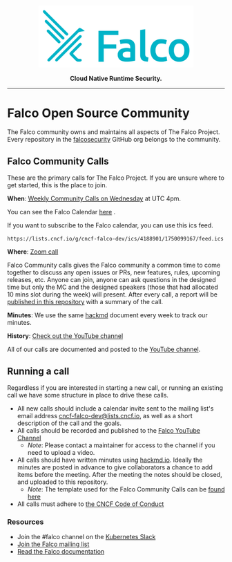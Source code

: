 <p align="center"><img src="logo/primary-logo.png" width="360"></p>
<p align="center"><b>Cloud Native Runtime Security.</b></p>

<hr>

# Falco Open Source Community 

The Falco community owns and maintains all aspects of The Falco Project. Every repository in the [falcosecurity](https://github.com/falcosecurity) GitHub org belongs to the community.

## Falco Community Calls

These are the primary calls for The Falco Project. If you are unsure where to get started, this is the place to join.

**When**: [Weekly Community Calls on Wednesday](https://lists.cncf.io/g/cncf-falco-dev/calendar) at UTC 4pm.

You can see the Falco Calendar [here](https://lists.cncf.io/g/cncf-falco-dev/calendar) .

If you want to subscribe to the Falco calendar, you can use this ics feed.

```
https://lists.cncf.io/g/cncf-falco-dev/ics/4188901/1750099167/feed.ics
```


**Where**: [Zoom call](https://zoom.us/my/cncffalcoproject)

Falco Community calls gives the Falco community a common time to come together to discuss any open issues or PRs, new features, rules, upcoming releases, etc.
Anyone can join, anyone can ask questions in the designed time but only the MC and the designed speakers (those that had allocated 10 mins slot during the week) will present. 
After every call, a report will be [published in this repository](https://github.com/falcosecurity/community/tree/master/meeting-notes) with a summary of the call.

**Minutes**: We use the same [hackmd](https://hackmd.io/3qYPnZPUQLGKCzR14va_qg?both) document every week to track our minutes.

**History**: [Check out the YouTube channel](https://www.youtube.com/channel/UCd7LDOK1nN5jIULHk-LJJtA)

All of our calls are documented and posted to the [YouTube channel](https://www.youtube.com/channel/UCd7LDOK1nN5jIULHk-LJJtA). 

## Running a call

Regardless if you are interested in starting a new call, or running an existing call we have some structure in place to drive these calls.

 - All new calls should include a calendar invite sent to the mailing list's email address [cncf-falco-dev@lists.cncf.io](mailto:cncf-falco-dev@lists.cncf.io), as well as a short description of the call and the goals.
 - All calls should be recorded and published to the [Falco YouTube Channel](https://www.youtube.com/channel/UCd7LDOK1nN5jIULHk-LJJtA) 
    - _Note_: Please contact a maintainer for access to the channel if you need to upload a video. 
 - All calls should have written minutes using [hackmd.io](https://hackmd.io). Ideally the minutes are posted in advance to give collaborators a chance to add items before the meeting. After the meeting the notes should be closed, and uploaded to this repository.
     - _Note_: The template used for the Falco Community Calls can be [found here](meeting-note-template.md)
 - All calls must adhere to [the CNCF Code of Conduct](https://github.com/cncf/foundation/blob/master/code-of-conduct.md)

### Resources

 - Join the #falco channel on the [Kubernetes Slack](https://slack.k8s.io)
 - [Join the Falco mailing list](https://lists.cncf.io/g/cncf-falco-dev)
 - [Read the Falco documentation](https://falco.org/docs/)
